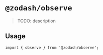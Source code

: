 # `@zodash/observe`

> TODO: description

## Usage

```
import { observe } from '@zodash/observe';
```
